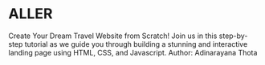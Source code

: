 # ALLER 
Create Your Dream Travel Website from Scratch! Join us in this step-by-step tutorial as we guide you through building a stunning and interactive landing page using HTML, CSS, and Javascript.
 Author: Adinarayana Thota
 

